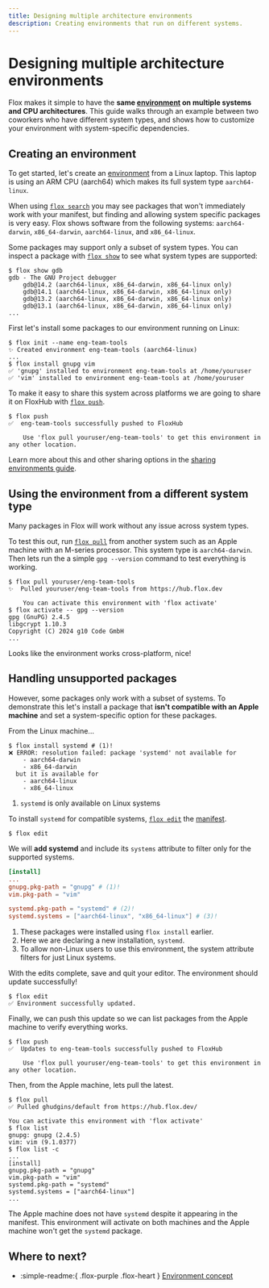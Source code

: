 ```yaml
---
title: Designing multiple architecture environments
description: Creating environments that run on different systems.
---
```


# Designing multiple architecture environments

Flox makes it simple to have the **same [environment][environment_concept] on
multiple systems and CPU architectures**.
This guide walks through an example between two coworkers who have different
system types,
and shows how to customize your environment with system-specific dependencies.

## Creating an environment

To get started,
let's create an [environment][environment_concept] from a Linux laptop.
This laptop is using an ARM CPU (aarch64) which makes its full system
type `aarch64-linux`.

When using [`flox search`][flox_search] you may see packages that won't immediately work with your manifest, but finding and allowing system specific packages is very easy.
Flox shows software from the following systems: `aarch64-darwin`, `x86_64-darwin`, `aarch64-linux`, and `x86_64-linux`.

Some packages may support only a subset of system types. You can inspect a
package with [`flox show`][flox_show] to see what system types are supported:

```console
$ flox show gdb
gdb - The GNU Project debugger
    gdb@14.2 (aarch64-linux, x86_64-darwin, x86_64-linux only)
    gdb@14.1 (aarch64-linux, x86_64-darwin, x86_64-linux only)
    gdb@13.2 (aarch64-linux, x86_64-darwin, x86_64-linux only)
    gdb@13.1 (aarch64-linux, x86_64-darwin, x86_64-linux only)
...
```

First let's install some packages to our environment running on Linux:

``` console
$ flox init --name eng-team-tools
✨ Created environment eng-team-tools (aarch64-linux)
...
$ flox install gnupg vim
✅ 'gnupg' installed to environment eng-team-tools at /home/youruser
✅ 'vim' installed to environment eng-team-tools at /home/youruser
```

To make it easy to share this system across platforms we are going to share it
on FloxHub with [`flox push`][flox_push].

``` console
$ flox push
✅  eng-team-tools successfully pushed to FloxHub

    Use 'flox pull youruser/eng-team-tools' to get this environment in any other location.
```

Learn more about this and other sharing options in the
[sharing environments guide][sharing_guide].

## Using the environment from a different system type

Many packages in Flox will work without any issue across system types.

To test this out, run [`flox pull`][flox_pull] from another system such as an
Apple machine with an M-series processor.
This system type is `aarch64-darwin`.
Then lets run the a simple `gpg --version` command to test everything is working.

``` console
$ flox pull youruser/eng-team-tools
✨  Pulled youruser/eng-team-tools from https://hub.flox.dev

    You can activate this environment with 'flox activate'
$ flox activate -- gpg --version
gpg (GnuPG) 2.4.5
libgcrypt 1.10.3
Copyright (C) 2024 g10 Code GmbH
...
```

Looks like the environment works cross-platform, nice!

## Handling unsupported packages

However, some packages only work with a subset of systems.
To demonstrate this let's install a package that **isn't compatible with an Apple machine** and set a system-specific option for these packages.

From the Linux machine...

``` console
$ flox install systemd # (1)!
❌ ERROR: resolution failed: package 'systemd' not available for
    - aarch64-darwin
    - x86_64-darwin
  but it is available for
    - aarch64-linux
    - x86_64-linux
```

1. `systemd` is only available on Linux systems

To install `systemd` for compatible systems, [`flox edit`][flox_edit] the [manifest][manifest_toml].

``` console
$ flox edit
```

We will **add systemd** and include its `systems` attribute to filter only for
the supported systems.

``` toml title="manifest.toml"
[install]
...
gnupg.pkg-path = "gnupg" # (1)!
vim.pkg-path = "vim"

systemd.pkg-path = "systemd" # (2)!
systemd.systems = ["aarch64-linux", "x86_64-linux"] # (3)!
```

1. These packages were installed using `flox install` earlier.
2. Here we are declaring a new installation, `systemd`.
3. To allow non-Linux users to use this environment, the system attribute filters for just Linux systems.

With the edits complete, save and quit your editor.
The environment should update successfully!

``` console
$ flox edit
✅ Environment successfully updated.
```

Finally, we can push this update so we can list packages from the Apple machine
to verify everything works.

``` console
$ flox push
✅  Updates to eng-team-tools successfully pushed to FloxHub

    Use 'flox pull youruser/eng-team-tools' to get this environment in any other location.
```

Then, from the Apple machine, lets pull the latest.

``` console
$ flox pull
✅ Pulled ghudgins/default from https://hub.flox.dev/

You can activate this environment with 'flox activate' 
$ flox list
gnupg: gnupg (2.4.5)
vim: vim (9.1.0377)
$ flox list -c
...
[install]
gnupg.pkg-path = "gnupg"
vim.pkg-path = "vim"
systemd.pkg-path = "systemd"
systemd.systems = ["aarch64-linux"]
...
```

The Apple machine does not have `systemd` despite it appearing in the manifest.
This environment will activate on both machines and the Apple machine won't
get the `systemd` package.

## Where to next?

- :simple-readme:{ .flox-purple .flox-heart } [Environment concept][environment_concept]

[environment_concept]: ../concepts/environments.md
[install_concept]: ../concepts/manifest.md#install-section
[sharing_guide]: ./sharing-environments.md
[manifest_toml]: ../concepts/manifest.md
[environment_concept]: ../concepts/environments.md
[flox_search]: ../reference/command-reference/flox-search.md
[flox_show]: ../reference/command-reference/flox-show.md
[flox_edit]: ../reference/command-reference/flox-edit.md
[flox_push]: ../reference/command-reference/flox-push.md
[flox_pull]: ../reference/command-reference/flox-pull.md